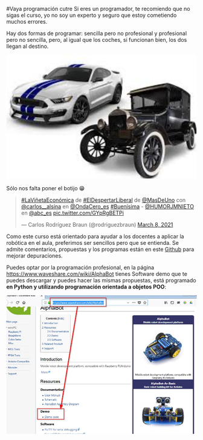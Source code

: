 #Vaya programación cutre
Si eres un programador, te recomiendo que no sigas el curso, yo no soy un experto y seguro que estoy cometiendo muchos errores.

Hay dos formas de programar: sencilla pero no profesional y profesional pero no sencilla, pero, al igual que los coches, si funcionan bien, los dos llegan al destino.

![](/assets/old-new-car.png)

Sólo nos falta poner el botijo 😁

<blockquote class="twitter-tweet"><p lang="es" dir="ltr"><a href="https://twitter.com/hashtag/LaVi%C3%B1etaEcon%C3%B3mica?src=hash&amp;ref_src=twsrc%5Etfw">#LaViñetaEconómica</a> de <a href="https://twitter.com/hashtag/ElDespertarLiberal?src=hash&amp;ref_src=twsrc%5Etfw">#ElDespertarLiberal</a> de <a href="https://twitter.com/MasDeUno?ref_src=twsrc%5Etfw">@MasDeUno</a> con <a href="https://twitter.com/carlos__alsina?ref_src=twsrc%5Etfw">@carlos__alsina</a> en <a href="https://twitter.com/OndaCero_es?ref_src=twsrc%5Etfw">@OndaCero_es</a> <a href="https://twitter.com/hashtag/Buen%C3%ADsima?src=hash&amp;ref_src=twsrc%5Etfw">#Buenísima</a> - <a href="https://twitter.com/HUMORJMNIETO?ref_src=twsrc%5Etfw">@HUMORJMNIETO</a> en <a href="https://twitter.com/abc_es?ref_src=twsrc%5Etfw">@abc_es</a> <a href="https://t.co/GYpRgBETPi">pic.twitter.com/GYpRgBETPi</a></p>&mdash; Carlos Rodríguez Braun (@rodriguezbraun) <a href="https://twitter.com/rodriguezbraun/status/1368818048161964032?ref_src=twsrc%5Etfw">March 8, 2021</a></blockquote> <script async src="https://platform.twitter.com/widgets.js" charset="utf-8"></script>

Como este curso está orientado para ayudar a los docentes a aplicar la robótica en el aula, preferimos ser sencillos pero que se entienda. Se admite comentarios, propuestas y los programas están en este [Github](https://github.com/JavierQuintana/AlphabotPython/) para mejorar depuraciones.

Puedes optar por la programación profesional, en la página https://www.waveshare.com/wiki/AlphaBot tienes Software demo que te puedes descargar y puedes hacer las mismas propuestas, está programado **en Python y utilizando programación orientada a objetos POO**:

![](/assets/descargawiki.jpg)
